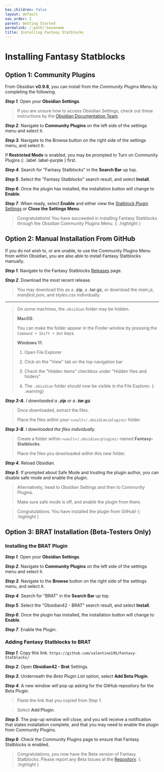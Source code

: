 ```yaml
---
has_children: false
layout: default
nav_order: 1
parent: Getting Started
permalink: /:path/:basename
title: Installing Fantasy Statblocks
---
```


# Installing Fantasy Statblocks

## Option 1: Community Plugins

From Obsidian **v0.9.8**, you can install from the *Community Plugins Menu* by completing the following.

***Step 1***. Open your **Obsidian Settings**.

> If you are unsure how to access Obsidian Settings, check out these instructions by
> the [Obsidian Documentation Team](https://help.obsidian.md/How+to/Change+settings).

***Step 2***. Navigate to **Community Plugins** on the left side of the settings menu and select it.

***Step 3***. Navigate to the Browse button on the right side of the settings menu, and select it.

If **Restricted Mode** is enabled, you may be prompted to Turn on Community Plugins {: .label .label-purple } first.

***Step 4***. Search for "Fantasy Statblocks" in the **Search Bar** up top.

***Step 5***. Select the "Fantasy Statblocks" search result, and select **Install**.

***Step 6***. Once the plugin has installed, the installation button will change to **Enable**.

***Step 7***. When ready, select **Enable** and either view
the [Statblock Plugin Settings](01-04-00-Statblock-Plugin-Settings.md) or **Close the Settings Menu**.

> Congratulations! You have succeeded in installing Fantasy Statblocks through the Obsidian Community Plugins Menu.
{: .highlight }

## Option 2: Manual Installation From GitHub

If you do not wish to, or are unable, to use the Community Plugins Menu from within Obsidian, you are also able to
install Fantasy Statblocks manually.

***Step 1***. Navigate to the Fantasy Statblocks [Releases](https://github.com/valentine195/fantasy-statblocks/releases) page.

***Step 2***. Download the most recent release.

> You may download this as a **.zip**, a **.tar.gz**, or download the *main.js*, *manifest.json*, and *styles.css*
> individually.

***

> On some machines, the`.obsidian` folder may be hidden.
>
> **MacOS**:
>
> You can make the folder appear in the Finder window by pressing the `Command + Shift + Dot` keys.
>
> **Windows 11**:
>
> 1. Open File Explorer
>
> 2. Click on the "View" tab on the top navigation bar
>
> 3. Check the "Hidden items" checkbox under "Hidden files and folders"
>
> 4. The `.obsidian` folder should now be visible in the File Explorer.
     {: .warning}

***Step 3-A***. *I downloaded a **.zip** or a **.tar.gz**.*

> Once downloaded, extract the files.
>
> Place the files within your `<vault>/.obsidian/plugins/` folder.

***Step 3-B***. *I downloaded the files individually.*

> Create a folder within `<vault>/.obsidian/plugins/` named **Fantasy-Statblocks**.
>
> Place the files you downloaded within this new folder.

***Step 4***. Reload Obsidian.

***Step 5***. If prompted about Safe Mode and trusting the plugin author, you can disable safe mode and enable the
plugin.

> Alternatively, head to Obsidian Settings and then to Community Plugins.
>
> Make sure safe mode is off, and enable the plugin from there.

> Congratulations. You have installed the plugin from GitHub!
{: .highlight }

## Option 3: BRAT Installation (Beta-Testers Only)

### Installing the BRAT Plugin

***Step 1***. Open your **Obsidian Settings**.

***Step 2***. Navigate to **Community Plugins** on the left side of the settings menu and select it.

***Step 3***. Navigate to the **Browse** button on the right side of the settings menu, and select it.

***Step 4***. Search for "BRAT" in the **Search Bar** up top.

***Step 5***. Select the "Obsidian42 - BRAT" search result, and select **Install**.

***Step 6***. Once the plugin has installed, the installation button will change to **Enable**.

***Step 7***. Enable the Plugin.

### Adding Fantasy Statblocks to BRAT

***Step 1***. Copy this link.  `https://github.com/valentine195/Fantasy-Statblocks/`

***Step 2***. Open **Obsidian42 - Brat** Settings.

***Step 3***. Underneath the *Beta Plugin List* option, select **Add Beta Plugin**.

***Step 4***. A new window will pop up asking for the GitHub repository for the Beta Plugin.

> Paste the link that you copied from Step 1.

> Select **Add Plugin**.

***Step 5***. The pop-up window will close, and you will receive a notification that states installation complete, and
that you may need to enable the plugin from Community Plugins.

***Step 6***. Check the Community Plugins page to ensure that Fantasy Statblocks is enabled.

> Congratulations, you now have the Beta version of Fantasy Statblocks. Please report any Beta Issues at the [Repository](https://github.com/valentine195/Fantasy-Statblocks/issues/new).
{: .highlight }
